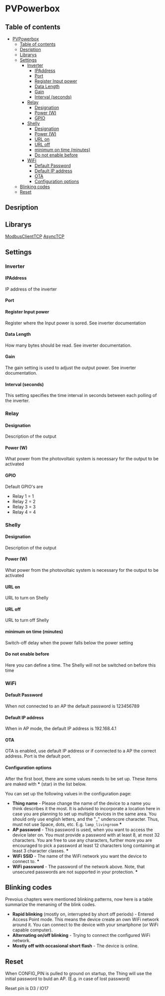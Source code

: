 # PVPowerbox

## Table of contents
- [PVPowerbox](#pvpowerbox)
  - [Table of contents](#table-of-contents)
  - [Desription](#desription)
  - [Librarys](#librarys)
  - [Settings](#settings)
    - [Inverter](#inverter)
      - [IPAddress](#ipaddress)
      - [Port](#port)
      - [Register Input power](#register-input-power)
      - [Data Length](#data-length)
      - [Gain](#gain)
      - [Interval (seconds)](#interval-seconds)
    - [Relay](#relay)
      - [Designation](#designation)
      - [Power (W)](#power-w)
      - [GPIO](#gpio)
    - [Shelly](#shelly)
      - [Designation](#designation-1)
      - [Power (W)](#power-w-1)
      - [URL on](#url-on)
      - [URL off](#url-off)
      - [minimum on time (minutes)](#minimum-on-time-minutes)
      - [Do not enable before](#do-not-enable-before)
    - [WiFi](#wifi)
      - [Default Password](#default-password)
      - [Default IP address](#default-ip-address)
      - [OTA](#ota)
      - [Configuration options](#configuration-options)
  - [Blinking codes](#blinking-codes)
  - [Reset](#reset)

## Desription

## Librarys
[ModbusClientTCP](https://github.com/eModbus/eModbus)
[AsyncTCP](https://github.com/dvarrel/AsyncTCP)

## Settings
### Inverter
#### IPAddress
IP address of the inverter

#### Port


#### Register Input power
Register where the Input power is sored. See inverter documentation

#### Data Length
How many bytes should be read. See inverter documentation.

#### Gain
The gain setting is used to adjust the output power. See inverter documentation.

#### Interval (seconds)
This setting specifies the time interval in seconds between each polling of the inverter.

### Relay
#### Designation
Description of the output

#### Power (W)
What power from the photovoltaic system is necessary for the output to be activated

#### GPIO
Default GPIO's are 
- Relay 1 = 1
- Relay 2 = 2
- Relay 3 = 3
- Relay 4 = 4

### Shelly
#### Designation
Description of the output

#### Power (W)
What power from the photovoltaic system is necessary for the output to be activated

#### URL on
URL to turn on Shelly

#### URL off
URL to turn off Shelly

#### minimum on time (minutes)
Switch-off delay when the power falls below the power setting

#### Do not enable before
Here you can define a time. The Shelly will not be switched on before this time

### WiFi

#### Default Password
When not connected to an AP the default password is 123456789

#### Default IP address
When in AP mode, the default IP address is 192.168.4.1

#### OTA 
OTA is enabled, use default IP address or if connected to a AP the correct address.
Port is the default port.

#### Configuration options
After the first boot, there are some values needs to be set up.
These items are maked with __*__ (star) in the list below.

You can set up the following values in the configuration page:

-  __Thing name__ - Please change the name of the device to
a name you think describes it the most. It is advised to
incorporate a location here in case you are planning to
set up multiple devices in the same area. You should only use
english letters, and the "_" underscore character. Thus, must not
use Space, dots, etc. E.g. `lamp_livingroom` __*__
- __AP password__ - This password is used, when you want to
access the device later on. You must provide a password with at least 8,
at most 32 characters.
You are free to use any characters, further more you are
encouraged to pick a password at least 12 characters long containing
at least 3 character classes. __*__
- __WiFi SSID__ - The name of the WiFi network you want the device
to connect to. __*__
- __WiFi password__ - The password of the network above. Note, that
unsecured passwords are not supported in your protection. __*__

## Blinking codes
Prevoius chapters were mentioned blinking patterns, now here is a
table summarize the menaning of the blink codes.

- __Rapid blinking__ (mostly on, interrupted by short off periods) -
Entered Access Point mode. This means the device create an own WiFi
network around it. You can connect to the device with your smartphone
(or WiFi capable computer).
- __Alternating on/off blinking__ - Trying to connect the configured
WiFi network.
- __Mostly off with occasional short flash__ - The device is online.

## Reset
When CONFIG_PIN is pulled to ground on startup, the Thing will use the initial
password to buld an AP. (E.g. in case of lost password)

Reset pin is D3 / IO17
